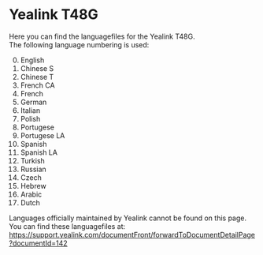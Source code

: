 # Yealink T48G

Here you can find the languagefiles for the Yealink T48G.  
The following language numbering is used:

000. English
001. Chinese S
002. Chinese T
003. French CA
004. French
005. German
006. Italian
007. Polish
008. Portugese
009. Portugese LA
010. Spanish
011. Spanish LA
012. Turkish
013. Russian
014. Czech
015. Hebrew
016. Arabic
017. Dutch

Languages officially maintained by Yealink cannot be found on this page. You can find these languagefiles at: https://support.yealink.com/documentFront/forwardToDocumentDetailPage?documentId=142
